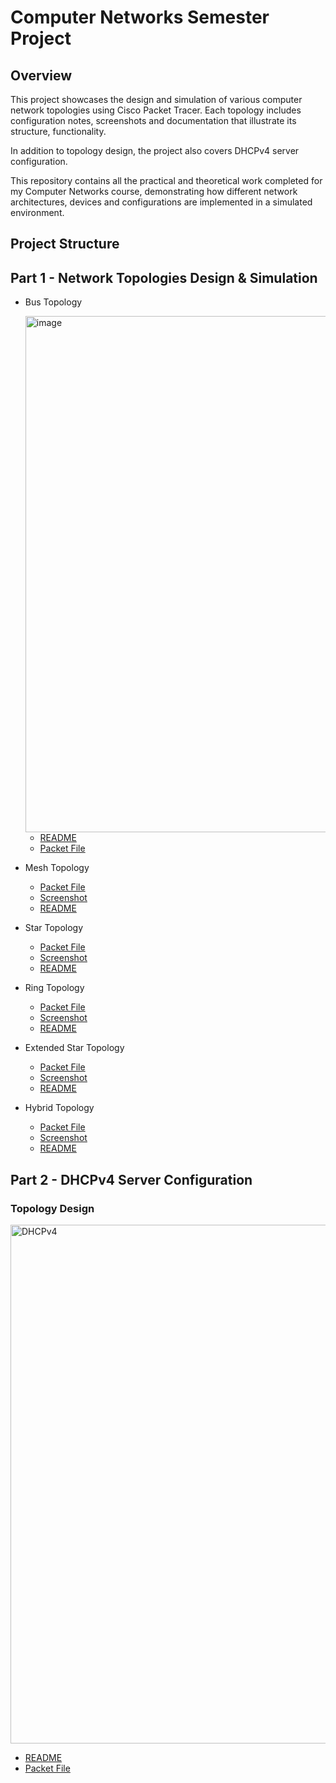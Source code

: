 # Computer Networks Semester Project

## Overview
This project showcases the design and simulation of various computer network topologies using Cisco Packet Tracer.
Each topology includes configuration notes, screenshots and documentation that illustrate its structure, functionality.

In addition to topology design, the project also covers DHCPv4 server configuration.

This repository contains all the practical and theoretical work completed for my Computer Networks course, demonstrating how different network architectures, devices and configurations are implemented in a simulated environment.

## Project Structure

## Part 1 - Network Topologies Design & Simulation

- Bus Topology
  
  <img width="2001" height="826" alt="image" src="https://github.com/user-attachments/assets/6e08936b-2f1d-4069-a325-fc31224812a4" />
  
  - [README](Network-Topologies(part-1)/Bus/README.md)
  - [Packet File](Network-Topologies(part-1)/Bus/bus.pkt)

- Mesh Topology
  - [Packet File](network-topologies/Bus/bus.pkt)
  - [Screenshot](network-topologies/Bus/bus-topology.png)
  - [README](network-topologies/Bus/README.md)

- Star Topology
  - [Packet File](network-topologies/Bus/bus.pkt)
  - [Screenshot](network-topologies/Bus/bus-topology.png)
  - [README](network-topologies/Bus/README.md)

- Ring Topology
  - [Packet File](network-topologies/Bus/bus.pkt)
  - [Screenshot](network-topologies/Bus/bus-topology.png)
  - [README](network-topologies/Bus/README.md)

- Extended Star Topology
  - [Packet File](network-topologies/Bus/bus.pkt)
  - [Screenshot](network-topologies/Bus/bus-topology.png)
  - [README](network-topologies/Bus/README.md)

- Hybrid Topology
  - [Packet File](network-topologies/Bus/bus.pkt)
  - [Screenshot](network-topologies/Bus/bus-topology.png)
  - [README](network-topologies/Bus/README.md)

## Part 2 - DHCPv4 Server Configuration
### Topology Design
<img width="2001" height="830" alt="DHCPv4" src="https://github.com/user-attachments/assets/3de900f9-0b61-4401-849b-be082aae279d" />

  - [README](DHCPv4-Server-Configuration(part-2)/README.md)
  - [Packet File](DHCPv4-Server-Configuration(part-2)/DHCPv4.pkt)


